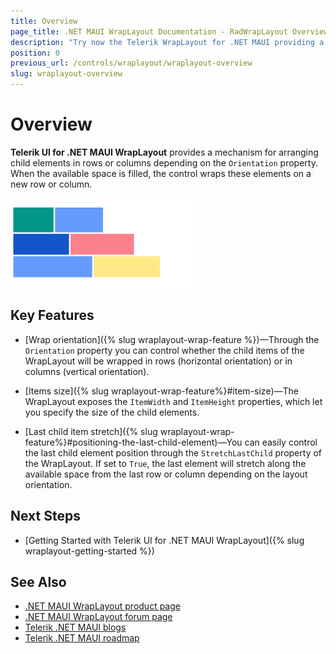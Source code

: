 ```yaml
---
title: Overview
page_title: .NET MAUI WrapLayout Documentation - RadWrapLayout Overview
description: "Try now the Telerik WrapLayout for .NET MAUI providing a mechanism for arranging child elements in rows or columns depending on their orientation and wrapping them on new rows and columns when the available space is filled."
position: 0
previous_url: /controls/wraplayout/wraplayout-overview
slug: wraplayout-overview
---
```


# Overview

**Telerik UI for .NET MAUI WrapLayout** provides a mechanism for arranging child elements in rows or columns depending on the `Orientation` property. When the available space is filled, the control wraps these elements on а new row or column.

![WrapLayout Overview](images/wraplayout_overview.png)

## Key Features

* [Wrap orientation]({% slug wraplayout-wrap-feature %})&mdash;Through the `Orientation` property you can control whether the child items of the WrapLayout will be wrapped in rows (horizontal orientation) or in columns (vertical orientation).

* [Items size]({% slug wraplayout-wrap-feature%}#item-size)&mdash;The WrapLayout exposes the `ItemWidth` and `ItemHeight` properties, which let you specify the size of the child elements.

* [Last child item stretch]({% slug wraplayout-wrap-feature%}#positioning-the-last-child-element)&mdash;You can easily control the last child element position through the `StretchLastChild` property of the WrapLayout. If set to `True`, the last element will stretch along the available space from the last row or column depending on the layout orientation.

## Next Steps

- [Getting Started with Telerik UI for .NET MAUI WrapLayout]({% slug wraplayout-getting-started %})

## See Also

- [.NET MAUI WrapLayout product page](https://www.telerik.com/maui-ui/wraplayout)
- [.NET MAUI WrapLayout forum page](https://www.telerik.com/forums/maui?tagId=1831)
- [Telerik .NET MAUI blogs](https://www.telerik.com/blogs/tag/.net-maui)
- [Telerik .NET MAUI roadmap](https://www.telerik.com/support/whats-new/maui-ui/roadmap)

